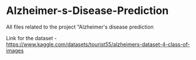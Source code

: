 # Alzheimer-s-Disease-Prediction
All files related to the project "Alzheimer's disease prediction

Link for the dataset - https://www.kaggle.com/datasets/tourist55/alzheimers-dataset-4-class-of-images
